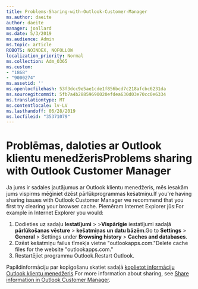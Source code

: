 ```yaml
---
title: Problems-Sharing-with-Outlook-Customer-Manager
ms.author: daeite
author: daeite
manager: joallard
ms.date: 5/3/2019
ms.audience: Admin
ms.topic: article
ROBOTS: NOINDEX, NOFOLLOW
localization_priority: Normal
ms.collection: Adm_O365
ms.custom:
- "1868"
- "9000274"
ms.assetid: ''
ms.openlocfilehash: 53f3dcc9e5ae1cde1f856bcd7c218afcbc6231da
ms.sourcegitcommit: 5fb7a4b28859690020efdea630d03e70cc0e6334
ms.translationtype: MT
ms.contentlocale: lv-LV
ms.lasthandoff: 06/28/2019
ms.locfileid: "35371079"
---
```

# <a name="problems-sharing-with-outlook-customer-manager"></a><span data-ttu-id="df4cc-102">Problēmas, daloties ar Outlook klientu menedžeris</span><span class="sxs-lookup"><span data-stu-id="df4cc-102">Problems sharing with Outlook Customer Manager</span></span>

<span data-ttu-id="df4cc-103">Ja jums ir sadales jautājumus ar Outlook klientu menedžeris, mēs iesakām jums vispirms mēģiniet dzēst pārlūkprogrammas kešatmiņu.</span><span class="sxs-lookup"><span data-stu-id="df4cc-103">If you're having sharing issues with Outlook Customer Manager we recommend that you first try clearing your browser cache.</span></span> <span data-ttu-id="df4cc-104">Piemēram Internet Explorer jūs:</span><span class="sxs-lookup"><span data-stu-id="df4cc-104">For example in Internet Explorer you would:</span></span>

1. <span data-ttu-id="df4cc-105">Dodieties uz sadaļu **Iestatījumi** > >**Vispārīgie** iestatījumi sadaļā **pārlūkošanas vēsture** > **kešatmiņas un datu bāzēm**.</span><span class="sxs-lookup"><span data-stu-id="df4cc-105">Go to **Settings** > **General** > Settings under **Browsing history** > **Caches and databases**.</span></span>
2. <span data-ttu-id="df4cc-106">Dzēst kešatmiņu failus tīmekļa vietne "outlookapps.com."</span><span class="sxs-lookup"><span data-stu-id="df4cc-106">Delete cache files for the website "outlookapps.com."</span></span>
3. <span data-ttu-id="df4cc-107">Restartējiet programmu Outlook.</span><span class="sxs-lookup"><span data-stu-id="df4cc-107">Restart Outlook.</span></span>

<span data-ttu-id="df4cc-108">Papildinformāciju par kopīgošanu skatiet sadaļā [koplietot informāciju Outlook klientu menedžeris](https://support.office.com/article/4f26cc69-67da-4cd5-b344-02d1a4799310%20).</span><span class="sxs-lookup"><span data-stu-id="df4cc-108">For more information about sharing, see [Share information in Outlook Customer Manager](https://support.office.com/article/4f26cc69-67da-4cd5-b344-02d1a4799310%20).</span></span>